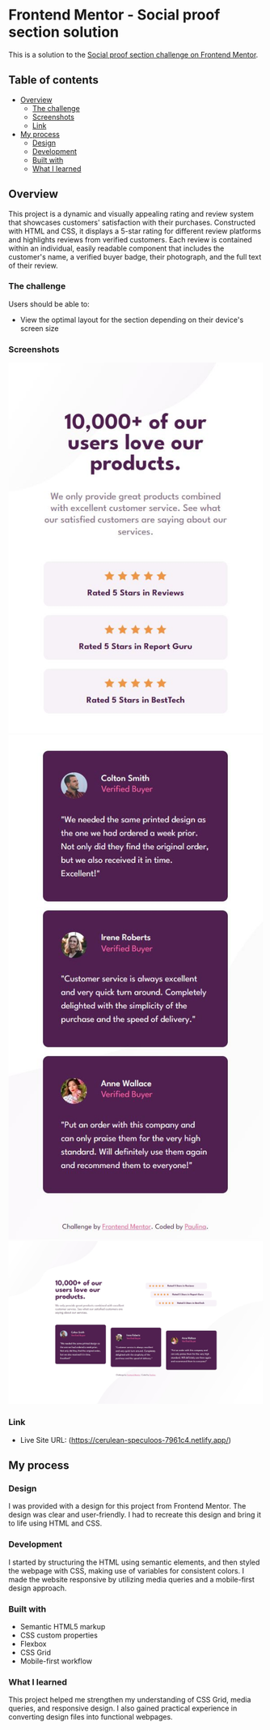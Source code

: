 # Frontend Mentor - Social proof section solution

This is a solution to the [Social proof section challenge on Frontend Mentor](https://www.frontendmentor.io/challenges/social-proof-section-6e0qTv_bA).

## Table of contents

- [Overview](#overview)
  - [The challenge](#the-challenge)
  - [Screenshots](#screenshot)
  - [Link](#link)
- [My process](#my-process)
  - [Design](#design)
  - [Development](#development)
  - [Built with](#built-with)
  - [What I learned](#what-i-learned)

## Overview

This project is a dynamic and visually appealing rating and review system that showcases customers' satisfaction with their purchases. Constructed with HTML and CSS, it displays a 5-star rating for different review platforms and highlights reviews from verified customers. Each review is contained within an individual, easily readable component that includes the customer's name, a verified buyer badge, their photograph, and the full text of their review.

### The challenge

Users should be able to:

- View the optimal layout for the section depending on their device's screen size

### Screenshots

![](./images/social-proof-section-mobile-1.JPG)
![](./images/social-proof-section-mobile-2.JPG)
![](./images/social-proof-section-desktop.JPG)

### Link

- Live Site URL: (https://cerulean-speculoos-7961c4.netlify.app/)

## My process

### Design

I was provided with a design for this project from Frontend Mentor. The design was clear and user-friendly. I had to recreate this design and bring it to life using HTML and CSS.

### Development

I started by structuring the HTML using semantic elements, and then styled the webpage with CSS, making use of variables for consistent colors. I made the website responsive by utilizing media queries and a mobile-first design approach.

### Built with

- Semantic HTML5 markup
- CSS custom properties
- Flexbox
- CSS Grid
- Mobile-first workflow

### What I learned

This project helped me strengthen my understanding of CSS Grid, media queries, and responsive design. I also gained practical experience in converting design files into functional webpages.

